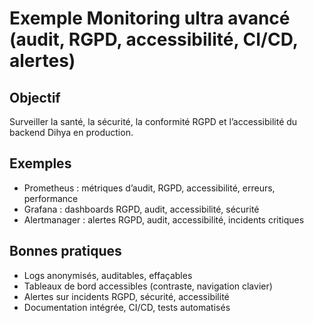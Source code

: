 # Exemple Monitoring ultra avancé (audit, RGPD, accessibilité, CI/CD, alertes)

## Objectif
Surveiller la santé, la sécurité, la conformité RGPD et l’accessibilité du backend Dihya en production.

## Exemples
- Prometheus : métriques d’audit, RGPD, accessibilité, erreurs, performance
- Grafana : dashboards RGPD, audit, accessibilité, sécurité
- Alertmanager : alertes RGPD, audit, accessibilité, incidents critiques

## Bonnes pratiques
- Logs anonymisés, auditables, effaçables
- Tableaux de bord accessibles (contraste, navigation clavier)
- Alertes sur incidents RGPD, sécurité, accessibilité
- Documentation intégrée, CI/CD, tests automatisés
